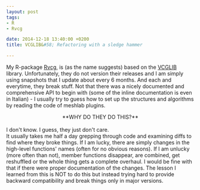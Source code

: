 ```yaml
---
layout: post
tags: 
- R 
- Rvcg

date: 2014-12-18 13:40:00 +0200
title: VCGLIB&#58; Refactoring with a sledge hammer

---
```


My R-package [Rvcg](http://cran.r-project.org/web/packages/Rvcg/index.html), is (as the name suggests) based on the [VCGLIB](http://vcg.sf.net/) library. Unfortunately, they do not version their releases and I am simply using snapshots that I update about every 6 months. And each and everytime, they break stuff. Not that there was a nicely documented and comprehensive API to begin with (some of the inline documentation is even in Italian) - I usually try to guess how to set up the structures and algorithms by reading the code of meshlab plugins.
<center> **WHY DO THEY DO THIS?** </center></br>
I don't know. I guess, they just don't care. </br>
It usually takes me half a day grepping through code and examining diffs to find where they broke things. If I am lucky, there are simply changes in the high-level functions' names (often for no obvious reasons). If I am unlucky (more often than not), member functions disappear, are combined, get reshuffled or the whole thing gets a complete overhaul. I would be fine with that if there were proper documentation of the changes.
The lesson I learned from this is NOT to do this but instead trying hard to provide backward compatibility and break things only in major versions.